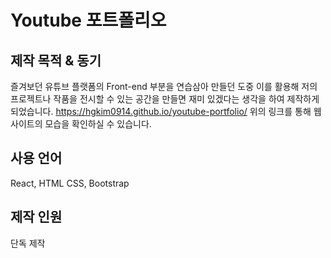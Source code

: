 # Youtube 포트폴리오

## 제작 목적 & 동기
즐겨보던 유튜브 플랫폼의 Front-end 부분을 연습삼아 만들던 도중 이를 활용해 저의 프로젝트나 작품을 전시할 수 있는 공간을 만들면 재미 있겠다는 생각을 하여 제작하게 되었습니다.
https://hgkim0914.github.io/youtube-portfolio/
위의 링크를 통해 웹사이트의 모습을 확인하실 수 있습니다.

## 사용 언어
React, HTML CSS, Bootstrap

## 제작 인원
단독 제작

